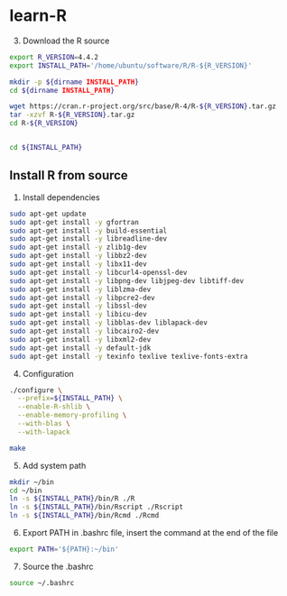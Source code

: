 # learn-R

3. Download the R source
```bash
export R_VERSION=4.4.2
export INSTALL_PATH='/home/ubuntu/software/R/R-${R_VERSION}'

mkdir -p ${dirname INSTALL_PATH}
cd ${dirname INSTALL_PATH}

wget https://cran.r-project.org/src/base/R-4/R-${R_VERSION}.tar.gz
tar -xzvf R-${R_VERSION}.tar.gz
cd R-${R_VERSION}
```

```bash

cd ${INSTALL_PATH}
```

## Install R from source
1. Install dependencies
```bash
sudo apt-get update
sudo apt-get install -y gfortran
sudo apt-get install -y build-essential
sudo apt-get install -y libreadline-dev
sudo apt-get install -y zlib1g-dev
sudo apt-get install -y libbz2-dev
sudo apt-get install -y libx11-dev
sudo apt-get install -y libcurl4-openssl-dev
sudo apt-get install -y libpng-dev libjpeg-dev libtiff-dev
sudo apt-get install -y liblzma-dev
sudo apt-get install -y libpcre2-dev
sudo apt-get install -y libssl-dev
sudo apt-get install -y libicu-dev
sudo apt-get install -y libblas-dev liblapack-dev
sudo apt-get install -y libcairo2-dev
sudo apt-get install -y libxml2-dev
sudo apt-get install -y default-jdk
sudo apt-get install -y texinfo texlive texlive-fonts-extra
```

4. Configuration
```bash
./configure \
  --prefix=${INSTALL_PATH} \
  --enable-R-shlib \
  --enable-memory-profiling \
  --with-blas \
  --with-lapack

make
```

5. Add system path
```bash
mkdir ~/bin
cd ~/bin
ln -s ${INSTALL_PATH}/bin/R ./R
ln -s ${INSTALL_PATH}/bin/Rscript ./Rscript
ln -s ${INSTALL_PATH}/bin/Rcmd ./Rcmd
```

6. Export PATH in .bashrc file, insert the command at the end of the file
```bash
export PATH='${PATH}:~/bin'
```

7. Source the .bashrc
```bash
source ~/.bashrc
```




